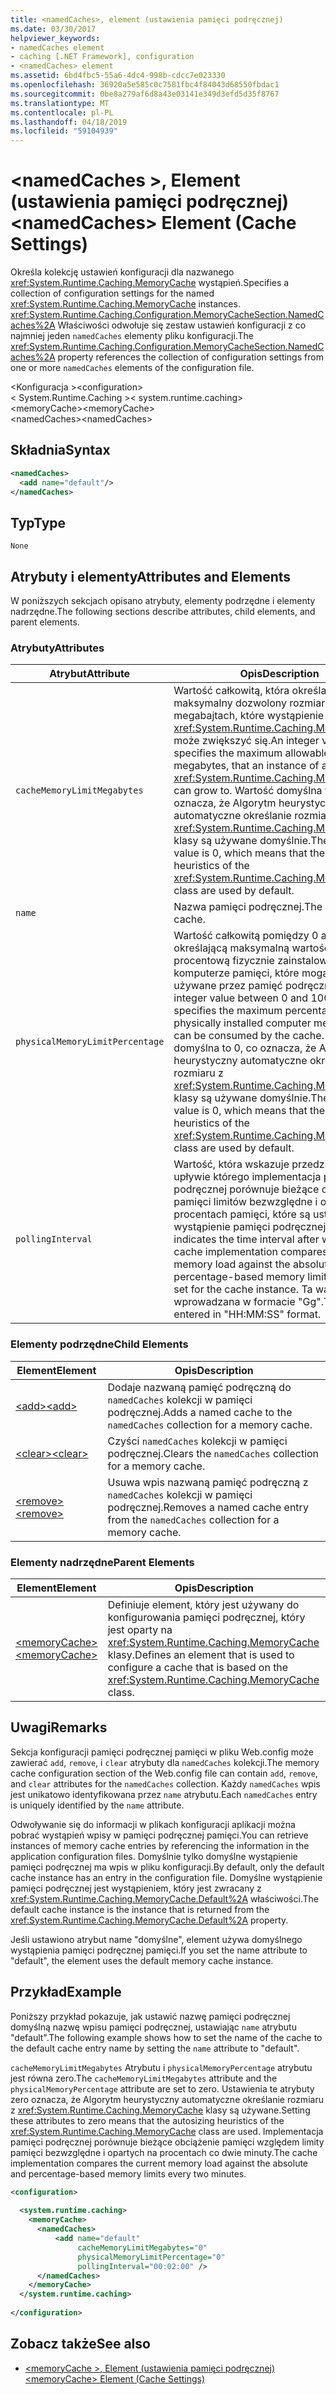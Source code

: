 ```yaml
---
title: <namedCaches>, element (ustawienia pamięci podręcznej)
ms.date: 03/30/2017
helpviewer_keywords:
- namedCaches element
- caching [.NET Framework], configuration
- <namedCaches> element
ms.assetid: 6bd4fbc5-55a6-4dc4-998b-cdcc7e023330
ms.openlocfilehash: 36920a5e585c0c7581fbc4f84043d68550fbdac1
ms.sourcegitcommit: 0be8a279af6d8a43e03141e349d3efd5d35f8767
ms.translationtype: MT
ms.contentlocale: pl-PL
ms.lasthandoff: 04/18/2019
ms.locfileid: "59104939"
---
```

# <a name="namedcaches-element-cache-settings"></a><span data-ttu-id="5b366-102">\<namedCaches >, Element (ustawienia pamięci podręcznej)</span><span class="sxs-lookup"><span data-stu-id="5b366-102">\<namedCaches> Element (Cache Settings)</span></span>
<span data-ttu-id="5b366-103">Określa kolekcję ustawień konfiguracji dla nazwanego <xref:System.Runtime.Caching.MemoryCache> wystąpień.</span><span class="sxs-lookup"><span data-stu-id="5b366-103">Specifies a collection of configuration settings for the named <xref:System.Runtime.Caching.MemoryCache> instances.</span></span> <span data-ttu-id="5b366-104"><xref:System.Runtime.Caching.Configuration.MemoryCacheSection.NamedCaches%2A> Właściwości odwołuje się zestaw ustawień konfiguracji z co najmniej jeden `namedCaches` elementy pliku konfiguracji.</span><span class="sxs-lookup"><span data-stu-id="5b366-104">The <xref:System.Runtime.Caching.Configuration.MemoryCacheSection.NamedCaches%2A> property references the collection of configuration settings from one or more `namedCaches` elements of the configuration file.</span></span>  
  
 <span data-ttu-id="5b366-105">\<Konfiguracja ></span><span class="sxs-lookup"><span data-stu-id="5b366-105">\<configuration></span></span>  
<span data-ttu-id="5b366-106">\< System.Runtime.Caching ></span><span class="sxs-lookup"><span data-stu-id="5b366-106">\< system.runtime.caching></span></span>  
<span data-ttu-id="5b366-107">\<memoryCache></span><span class="sxs-lookup"><span data-stu-id="5b366-107">\<memoryCache></span></span>  
<span data-ttu-id="5b366-108">\<namedCaches></span><span class="sxs-lookup"><span data-stu-id="5b366-108">\<namedCaches></span></span>  
  
## <a name="syntax"></a><span data-ttu-id="5b366-109">Składnia</span><span class="sxs-lookup"><span data-stu-id="5b366-109">Syntax</span></span>  
  
```xml  
<namedCaches>  
  <add name="default"/>   
</namedCaches>  
```  
  
## <a name="type"></a><span data-ttu-id="5b366-110">Typ</span><span class="sxs-lookup"><span data-stu-id="5b366-110">Type</span></span>  
 `None`  
  
## <a name="attributes-and-elements"></a><span data-ttu-id="5b366-111">Atrybuty i elementy</span><span class="sxs-lookup"><span data-stu-id="5b366-111">Attributes and Elements</span></span>  
 <span data-ttu-id="5b366-112">W poniższych sekcjach opisano atrybuty, elementy podrzędne i elementy nadrzędne.</span><span class="sxs-lookup"><span data-stu-id="5b366-112">The following sections describe attributes, child elements, and parent elements.</span></span>  
  
### <a name="attributes"></a><span data-ttu-id="5b366-113">Atrybuty</span><span class="sxs-lookup"><span data-stu-id="5b366-113">Attributes</span></span>  
  
|<span data-ttu-id="5b366-114">Atrybut</span><span class="sxs-lookup"><span data-stu-id="5b366-114">Attribute</span></span>|<span data-ttu-id="5b366-115">Opis</span><span class="sxs-lookup"><span data-stu-id="5b366-115">Description</span></span>|  
|---------------|-----------------|  
|`cacheMemoryLimitMegabytes`|<span data-ttu-id="5b366-116">Wartość całkowitą, która określa maksymalny dozwolony rozmiar w megabajtach, które wystąpienie <xref:System.Runtime.Caching.MemoryCache> może zwiększyć się.</span><span class="sxs-lookup"><span data-stu-id="5b366-116">An integer value that specifies the maximum allowable size, in megabytes, that an instance of a <xref:System.Runtime.Caching.MemoryCache> can grow to.</span></span> <span data-ttu-id="5b366-117">Wartość domyślna to 0, co oznacza, że Algorytm heurystyczny automatyczne określanie rozmiaru z <xref:System.Runtime.Caching.MemoryCache> klasy są używane domyślnie.</span><span class="sxs-lookup"><span data-stu-id="5b366-117">The default value is 0, which means that the autosizing heuristics of the <xref:System.Runtime.Caching.MemoryCache> class are used by default.</span></span>|  
|`name`|<span data-ttu-id="5b366-118">Nazwa pamięci podręcznej.</span><span class="sxs-lookup"><span data-stu-id="5b366-118">The name of the cache.</span></span>|  
|`physicalMemoryLimitPercentage`|<span data-ttu-id="5b366-119">Wartość całkowitą pomiędzy 0 a 100 określającą maksymalną wartość procentową fizycznie zainstalowanym komputerze pamięci, które mogą być używane przez pamięć podręczną.</span><span class="sxs-lookup"><span data-stu-id="5b366-119">An integer value between 0 and 100 that specifies the maximum percentage of physically installed computer memory that can be consumed by the cache.</span></span> <span data-ttu-id="5b366-120">Wartość domyślna to 0, co oznacza, że Algorytm heurystyczny automatyczne określanie rozmiaru z <xref:System.Runtime.Caching.MemoryCache> klasy są używane domyślnie.</span><span class="sxs-lookup"><span data-stu-id="5b366-120">The default value is 0, which means that the autosizing heuristics of the <xref:System.Runtime.Caching.MemoryCache> class are used by default.</span></span>|  
|`pollingInterval`|<span data-ttu-id="5b366-121">Wartość, która wskazuje przedział czasu, po upływie którego implementacja pamięci podręcznej porównuje bieżące obciążenie pamięci limitów bezwzględne i opartych na procentach pamięci, które są ustawione na wystąpienie pamięci podręcznej.</span><span class="sxs-lookup"><span data-stu-id="5b366-121">A value that indicates the time interval after which the cache implementation compares the current memory load against the absolute and percentage-based memory limits that are set for the cache instance.</span></span> <span data-ttu-id="5b366-122">Ta wartość jest wprowadzana w formacie "Gg".</span><span class="sxs-lookup"><span data-stu-id="5b366-122">This value is entered in "HH:MM:SS" format.</span></span>|  
  
### <a name="child-elements"></a><span data-ttu-id="5b366-123">Elementy podrzędne</span><span class="sxs-lookup"><span data-stu-id="5b366-123">Child Elements</span></span>  
  
|<span data-ttu-id="5b366-124">Element</span><span class="sxs-lookup"><span data-stu-id="5b366-124">Element</span></span>|<span data-ttu-id="5b366-125">Opis</span><span class="sxs-lookup"><span data-stu-id="5b366-125">Description</span></span>|  
|-------------|-----------------|  
|[<span data-ttu-id="5b366-126">\<add></span><span class="sxs-lookup"><span data-stu-id="5b366-126">\<add></span></span>](../../../../../docs/framework/configure-apps/file-schema/runtime/add-element-for-namedcaches.md)|<span data-ttu-id="5b366-127">Dodaje nazwaną pamięć podręczną do `namedCaches` kolekcji w pamięci podręcznej.</span><span class="sxs-lookup"><span data-stu-id="5b366-127">Adds a named cache to the `namedCaches` collection for a memory cache.</span></span>|  
|[<span data-ttu-id="5b366-128">\<clear></span><span class="sxs-lookup"><span data-stu-id="5b366-128">\<clear></span></span>](../../../../../docs/framework/configure-apps/file-schema/runtime/clear-element-for-namedcaches.md)|<span data-ttu-id="5b366-129">Czyści `namedCaches` kolekcji w pamięci podręcznej.</span><span class="sxs-lookup"><span data-stu-id="5b366-129">Clears the `namedCaches` collection for a memory cache.</span></span>|  
|[<span data-ttu-id="5b366-130">\<remove></span><span class="sxs-lookup"><span data-stu-id="5b366-130">\<remove></span></span>](../../../../../docs/framework/configure-apps/file-schema/runtime/remove-element-for-namedcaches.md)|<span data-ttu-id="5b366-131">Usuwa wpis nazwaną pamięć podręczną z `namedCaches` kolekcji w pamięci podręcznej.</span><span class="sxs-lookup"><span data-stu-id="5b366-131">Removes a named cache entry from the `namedCaches` collection for a memory cache.</span></span>|  
  
### <a name="parent-elements"></a><span data-ttu-id="5b366-132">Elementy nadrzędne</span><span class="sxs-lookup"><span data-stu-id="5b366-132">Parent Elements</span></span>  
  
|<span data-ttu-id="5b366-133">Element</span><span class="sxs-lookup"><span data-stu-id="5b366-133">Element</span></span>|<span data-ttu-id="5b366-134">Opis</span><span class="sxs-lookup"><span data-stu-id="5b366-134">Description</span></span>|  
|-------------|-----------------|  
|[<span data-ttu-id="5b366-135">\<memoryCache></span><span class="sxs-lookup"><span data-stu-id="5b366-135">\<memoryCache></span></span>](../../../../../docs/framework/configure-apps/file-schema/runtime/memorycache-element-cache-settings.md)|<span data-ttu-id="5b366-136">Definiuje element, który jest używany do konfigurowania pamięci podręcznej, który jest oparty na <xref:System.Runtime.Caching.MemoryCache> klasy.</span><span class="sxs-lookup"><span data-stu-id="5b366-136">Defines an element that is used to configure a cache that is based on the <xref:System.Runtime.Caching.MemoryCache> class.</span></span>|  
  
## <a name="remarks"></a><span data-ttu-id="5b366-137">Uwagi</span><span class="sxs-lookup"><span data-stu-id="5b366-137">Remarks</span></span>  
 <span data-ttu-id="5b366-138">Sekcja konfiguracji pamięci podręcznej pamięci w pliku Web.config może zawierać `add`, `remove`, i `clear` atrybuty dla `namedCaches` kolekcji.</span><span class="sxs-lookup"><span data-stu-id="5b366-138">The memory cache configuration section of the Web.config file can contain `add`, `remove`, and `clear` attributes for the `namedCaches` collection.</span></span> <span data-ttu-id="5b366-139">Każdy `namedCaches` wpis jest unikatowo identyfikowana przez `name` atrybutu.</span><span class="sxs-lookup"><span data-stu-id="5b366-139">Each `namedCaches` entry is uniquely identified by the `name` attribute.</span></span>  
  
 <span data-ttu-id="5b366-140">Odwoływanie się do informacji w plikach konfiguracji aplikacji można pobrać wystąpień wpisy w pamięci podręcznej pamięci.</span><span class="sxs-lookup"><span data-stu-id="5b366-140">You can retrieve instances of memory cache entries by referencing the information in the application configuration files.</span></span> <span data-ttu-id="5b366-141">Domyślnie tylko domyślne wystąpienie pamięci podręcznej ma wpis w pliku konfiguracji.</span><span class="sxs-lookup"><span data-stu-id="5b366-141">By default, only the default cache instance has an entry in the configuration file.</span></span> <span data-ttu-id="5b366-142">Domyślne wystąpienie pamięci podręcznej jest wystąpieniem, który jest zwracany z <xref:System.Runtime.Caching.MemoryCache.Default%2A> właściwości.</span><span class="sxs-lookup"><span data-stu-id="5b366-142">The default cache instance is the instance that is returned from the <xref:System.Runtime.Caching.MemoryCache.Default%2A> property.</span></span>  
  
 <span data-ttu-id="5b366-143">Jeśli ustawiono atrybut name "domyślne", element używa domyślnego wystąpienia pamięci podręcznej pamięci.</span><span class="sxs-lookup"><span data-stu-id="5b366-143">If you set the name attribute to "default", the element uses the default memory cache instance.</span></span>  
  
## <a name="example"></a><span data-ttu-id="5b366-144">Przykład</span><span class="sxs-lookup"><span data-stu-id="5b366-144">Example</span></span>  
 <span data-ttu-id="5b366-145">Poniższy przykład pokazuje, jak ustawić nazwę pamięci podręcznej domyślną nazwę wpisu pamięci podręcznej, ustawiając `name` atrybutu "default".</span><span class="sxs-lookup"><span data-stu-id="5b366-145">The following example shows how to set the name of the cache to the default cache entry name by setting the `name` attribute to "default".</span></span>  
  
 <span data-ttu-id="5b366-146">`cacheMemoryLimitMegabytes` Atrybutu i `physicalMemoryPercentage` atrybutu jest równa zero.</span><span class="sxs-lookup"><span data-stu-id="5b366-146">The `cacheMemoryLimitMegabytes` attribute and the `physicalMemoryPercentage` attribute are set to zero.</span></span> <span data-ttu-id="5b366-147">Ustawienia te atrybuty zero oznacza, że Algorytm heurystyczny automatyczne określanie rozmiaru z <xref:System.Runtime.Caching.MemoryCache> klasy są używane.</span><span class="sxs-lookup"><span data-stu-id="5b366-147">Setting these attributes to zero means that the autosizing heuristics of the <xref:System.Runtime.Caching.MemoryCache> class are used.</span></span> <span data-ttu-id="5b366-148">Implementacja pamięci podręcznej porównuje bieżące obciążenie pamięci względem limity pamięci bezwzględne i opartych na procentach co dwie minuty.</span><span class="sxs-lookup"><span data-stu-id="5b366-148">The cache implementation compares the current memory load against the absolute and percentage-based memory limits every two minutes.</span></span>  
  
```xml  
<configuration>  
  
  <system.runtime.caching>  
    <memoryCache>  
      <namedCaches>  
          <add name="default"   
               cacheMemoryLimitMegabytes="0"   
               physicalMemoryLimitPercentage="0"  
               pollingInterval="00:02:00" />  
      </namedCaches>  
    </memoryCache>  
  </system.runtime.caching>  
  
</configuration>  
```  
  
## <a name="see-also"></a><span data-ttu-id="5b366-149">Zobacz także</span><span class="sxs-lookup"><span data-stu-id="5b366-149">See also</span></span>

- [<span data-ttu-id="5b366-150">\<memoryCache >, Element (ustawienia pamięci podręcznej)</span><span class="sxs-lookup"><span data-stu-id="5b366-150">\<memoryCache> Element (Cache Settings)</span></span>](../../../../../docs/framework/configure-apps/file-schema/runtime/memorycache-element-cache-settings.md)
